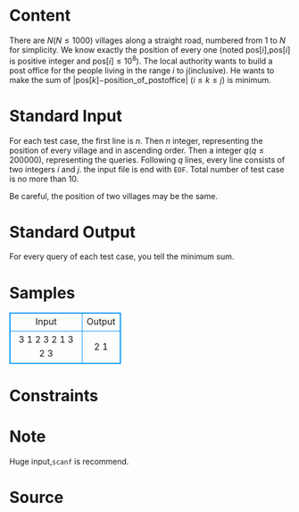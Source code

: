 
# Content

There are $N(N \leq 1000)$ villages along a straight road, numbered from $1$ to $N$ for simplicity. We know exactly the position of every one (noted pos$[i]$,pos$[i]$ is positive integer and pos$[i] \leq 10^8$). The local authority wants to build a post office for the people living in the range $i$ to j(inclusive). He wants to make the sum of |pos$[k]-$position_of_postoffice| $(i \leq k \leq j)$ is minimum.

# Standard Input

For each test case, the first line is $n$. Then $n$ integer, representing the position of every village and in ascending order. Then a integer $q (q \leq 200000)$, representing the queries. Following $q$ lines, every line consists of two integers $i$ and $j$. the input file is end with `EOF`. Total number of test case is no more than $10$.

Be careful, the position of two villages may be the same.

# Standard Output

For every query of each test case, you tell the minimum sum.

# Samples

<style>
        table,table tr th, table tr td { border:1px solid #0094ff; }
        table { width: 200px; min-height: 25px; line-height: 25px; text-align: center; border-collapse: collapse;}   
    </style>
<table>
	<tr>
		<td>Input</td>
		<td>Output</td>
	</tr>
<tr><td>3
1 2 3
2
1 3
2 3</td><td>2
1</td></tr></table>


# Constraints



# Note

Huge input,`scanf` is recommend.

# Source


